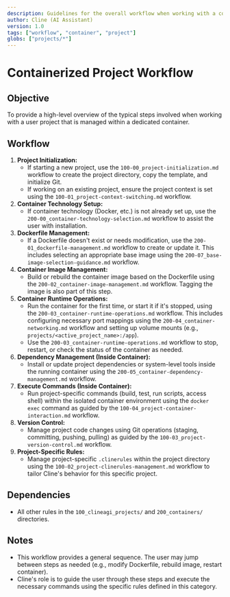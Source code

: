```yaml
---
description: Guidelines for the overall workflow when working with a containerized user project.
author: Cline (AI Assistant)
version: 1.0
tags: ["workflow", "container", "project"]
globs: ["projects/*"]
---
```


# Containerized Project Workflow

## Objective

To provide a high-level overview of the typical steps involved when working with a user project that is managed within a dedicated container.

## Workflow

1.  **Project Initialization:**
    *   If starting a new project, use the `100-00_project-initialization.md` workflow to create the project directory, copy the template, and initialize Git.
    *   If working on an existing project, ensure the project context is set using the `100-01_project-context-switching.md` workflow.
2.  **Container Technology Setup:**
    *   If container technology (Docker, etc.) is not already set up, use the `200-00_container-technology-selection.md` workflow to assist the user with installation.
3.  **Dockerfile Management:**
    *   If a Dockerfile doesn't exist or needs modification, use the `200-01_dockerfile-management.md` workflow to create or update it. This includes selecting an appropriate base image using the `200-07_base-image-selection-guidance.md` workflow.
4.  **Container Image Management:**
    *   Build or rebuild the container image based on the Dockerfile using the `200-02_container-image-management.md` workflow. Tagging the image is also part of this step.
5.  **Container Runtime Operations:**
    *   Run the container for the first time, or start it if it's stopped, using the `200-03_container-runtime-operations.md` workflow. This includes configuring necessary port mappings using the `200-04_container-networking.md` workflow and setting up volume mounts (e.g., `projects/<active_project_name>:/app`).
    *   Use the `200-03_container-runtime-operations.md` workflow to stop, restart, or check the status of the container as needed.
6.  **Dependency Management (Inside Container):**
    *   Install or update project dependencies or system-level tools inside the running container using the `200-05_container-dependency-management.md` workflow.
7.  **Execute Commands (Inside Container):**
    *   Run project-specific commands (build, test, run scripts, access shell) within the isolated container environment using the `docker exec` command as guided by the `100-04_project-container-interaction.md` workflow.
8.  **Version Control:**
    *   Manage project code changes using Git operations (staging, committing, pushing, pulling) as guided by the `100-03_project-version-control.md` workflow.
9.  **Project-Specific Rules:**
    *   Manage project-specific `.clinerules` within the project directory using the `100-02_project-clinerules-management.md` workflow to tailor Cline's behavior for this specific project.

## Dependencies

*   All other rules in the `100_clineagi_projects/` and `200_containers/` directories.

## Notes

*   This workflow provides a general sequence. The user may jump between steps as needed (e.g., modify Dockerfile, rebuild image, restart container).
*   Cline's role is to guide the user through these steps and execute the necessary commands using the specific rules defined in this category.
